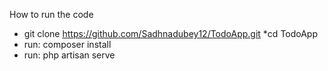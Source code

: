 How to run the code
* git clone https://github.com/Sadhnadubey12/TodoApp.git
*cd TodoApp
* run: composer install
* run: php artisan serve
  
